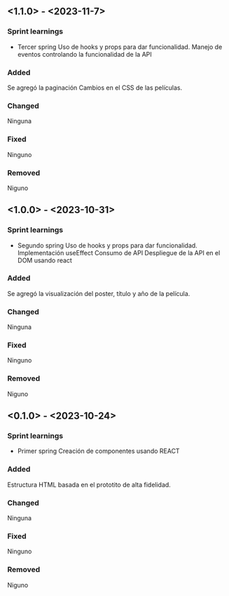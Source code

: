 ## <1.1.0> - <2023-11-7>

### Sprint learnings

- Tercer spring
Uso de hooks y props para dar funcionalidad. 
Manejo de eventos controlando la funcionalidad de la API

### Added

Se agregó la paginación
Cambios en  el  CSS  de  las  películas. 

### Changed

Ninguna

### Fixed

Ninguno

### Removed

Niguno

## <1.0.0> - <2023-10-31>

### Sprint learnings

- Segundo spring
Uso de hooks y props para dar funcionalidad. 
Implementación useEffect
Consumo de API
Despliegue de la API en el DOM usando react

### Added

Se agregó la visualización del poster, título y año de la película.

### Changed

Ninguna

### Fixed

Ninguno

### Removed

Niguno

## <0.1.0> - <2023-10-24>

### Sprint learnings

- Primer spring
Creación de componentes usando REACT

### Added

Estructura HTML basada en el prototito de alta fidelidad. 

### Changed

Ninguna

### Fixed

Ninguno

### Removed

Niguno
